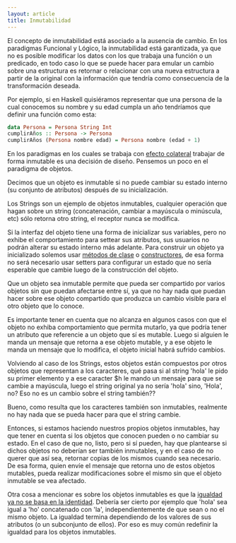 ```yaml
---
layout: article
title: Inmutabilidad
---
```


El concepto de inmutabilidad está asociado a la ausencia de cambio. En los paradigmas Funcional y Lógico, la inmutabilidad está garantizada, ya que no es posible modificar los datos con los que trabaja una función o un predicado, en todo caso lo que se puede hacer para emular un cambio sobre una estructura es retornar o relacionar con una nueva estructura a partir de la original con la información que tendría como consecuencia de la transformación deseada.

Por ejemplo, si en Haskell quisiéramos representar que una persona de la cual conocemos su nombre y su edad cumpla un año tendríamos que definir una función como esta:

```Haskell
data Persona = Persona String Int
cumplirAños :: Persona -> Persona
cumplirAños (Persona nombre edad) = Persona nombre (edad + 1)
```

En los paradigmas en los cuales se trabaja con [efecto colateral](transparencia-referencial--efecto-de-lado-y-asignacion-destructiva.html) trabajar de forma inmutable es una decisión de diseño. Pensemos un poco en el paradigma de objetos.

Decimos que un objeto es inmutable si no puede cambiar su estado interno (su conjunto de atributos) después de su inicialización.

Los Strings son un ejemplo de objetos inmutables, cualquier operación que hagan sobre un string (concatenación, cambiar a mayúscula o minúscula, etc) sólo retorna otro string, el receptor nunca se modifica.

Si la interfaz del objeto tiene una forma de inicializar sus variables, pero no exhibe el comportamiento para settear sus atributos, sus usuarios no podrán alterar su estado interno más adelante. Para construir un objeto ya inicializado solemos usar [métodos de clase](variables-y-metodos-de-clase.html) o [constructores](constructores.html), de esa forma no será necesario usar setters para configurar un estado que no sería esperable que cambie luego de la construcción del objeto.

Que un objeto sea inmutable permite que pueda ser compartido por varios objetos sin que puedan afectarse entre sí, ya que no hay nada que puedan hacer sobre ese objeto compartido que produzca un cambio visible para el otro objeto que lo conoce.

Es importante tener en cuenta que no alcanza en algunos casos con que el objeto no exhiba comportamiento que permita mutarlo, ya que podría tener un atributo que referencie a un objeto que sí es mutable. Luego si alguien le manda un mensaje que retorna a ese objeto mutable, y a ese objeto le manda un mensaje que lo modifica, el objeto inicial habrá sufrido cambios.

Volviendo al caso de los Strings, estos objetos están compuestos por otros objetos que representan a los caracteres, qué pasa si al string 'hola' le pido su primer elemento y a ese caracter $h le mando un mensaje para que se cambie a mayúscula, luego el string original ya no sería 'hola' sino, 'Hola', no? Eso no es un cambio sobre el string también??

Bueno, como resulta que los caracteres también son inmutables, realmente no hay nada que se pueda hacer para que el string cambie.

Entonces, si estamos haciendo nuestros propios objetos inmutables, hay que tener en cuenta si los objetos que conocen pueden o no cambiar su estado. En el caso de que no, listo, pero si sí pueden, hay que plantearse si dichos objetos no deberían ser también inmutables, y en el caso de no querer que así sea, retornar copias de los mismos cuando sea necesario. De esa forma, quien envíe el mensaje que retorna uno de estos objetos mutables, pueda realizar modificaciones sobre el mismo sin que el objeto inmutable se vea afectado.

Otra cosa a mencionar es sobre los objetos inmutables es que la [igualdad ya no se basa en la identidad](igual-o-identico-----vs---.html). Debería ser cierto por ejemplo que 'hola' sea igual a 'ho' concatenado con 'la', independientemente de que sean o no el mismo objeto. La igualdad termina dependiendo de los valores de sus atributos (o un subconjunto de ellos). Por eso es muy común redefinir la igualdad para los objetos inmutables.
